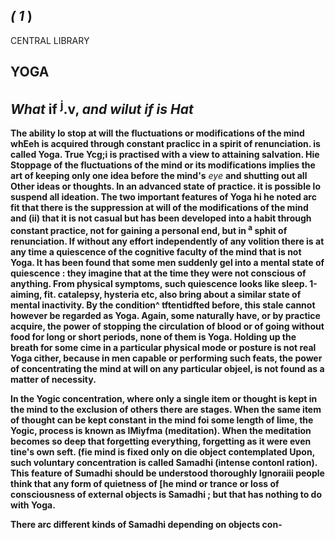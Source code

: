 ## *( 1* **)**

CENTRAL LIBRARY

## YOGA

## *What* **if <sup>j</sup>.v,** *and wilut if is Hat*

**The ability lo stop at will the fluctuations or modifications of the mind whEeh is acquired through constant praclicc in a spirit of renunciation. is called Yoga. True Ycg;i is practised with a view to attaining salvation. Hie Stoppage of the fluctuations of the mind or its modifications implies the art of keeping only one idea before the mind's** *eye* **and shutting out all Other ideas or thoughts. In an advanced state of practice. it is possible lo suspend all ideation. The two important features of Yoga hi he noted arc fit that there is the suppression at will of the modifications of the mind and (ii) that it is not casual but has been developed into a habit through constant practice, not for gaining a personal end, but in <sup>a</sup> sphit of renunciation. If without any effort independently of any volition there is at any time a quiescence of the cognitive faculty of the mind that is not Yoga. It has been found that some men suddenly gel into a mental state of quiescence : they imagine that at the time they were not conscious of anything. From physical symptoms, such quiescence looks like sleep. 1-aiming, fit. catalepsy, hysteria etc, also bring about a similar state of mental inactivity. By the condition^ tftentidfted before, this stale cannot however be regarded as Yoga. Again, some naturally have, or by practice acquire, the power of stopping the circulation of blood or of going without food for long or short periods, none of them is Yoga. Holding up the breath for some cime in a particular physical mode or posture is not real Yoga cither, because in men capable or performing such feats, the power of concentrating the mind at will on any particular objeel, is not found as a matter of necessity.**

**In the Yogic concentration, where only a single item or thought is kept in the mind to the exclusion of others there are stages. When the same item of thought can be kept constant in the mind foi some length of lime, the Yogic, process is known as IMiyfma (meditation). When the meditation becomes so deep that forgetting everything, forgetting as it were even tine's own seft. (fie mind is fixed only on die object contemplated Upon, such voluntary concentration is called Samadhi (intense contonl ration). This feature of Sumadhi should be understood thoroughly Ignoraiii people think that any form of quietness of [he mind or trance or loss of consciousness of external objects is Samadhi ; but that has nothing to do with Yoga.**

**There arc different kinds of Samadhi depending on objects con-**